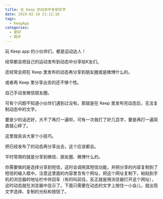 ```yaml
---
title: 在 Keep 的动态中复制文字
date: 2019-02-18 21:12:18
tags: 
  - KeepApp
categories:
  - 爱好
  - 跑步
---
```


玩 Keep app 的小伙伴们，都是运动达人！

经常都会把自己的运动发布到动态中分享给K友们。

还经常会把在 Keep 里发布的动态再分享到朋友圈或是微博什么的。

或者再 Keep 里分享出去的还不够个性。

自己手动发微信朋友圈。

可有个问题不知道小伙伴们遇到过没有。那就是在 Keep 里发布完动态后，无法复制动态中的文字。

要是少的话还好，大不了再打一遍呗，可有一次我打了好几百字，要是再打一遍简直就心碎了。

这里我告诉大家个小技巧。

把已经发布了的动态再分享出去，这个应该都会。

平时常用的就是分享到微信、朋友圈、微博什么的。

你需要做的是选择分享到短信，这时会调用其短信功能，并把分享的内容复制到了短信的输入框中，注意这里面的内容里含有个网址，把这个网址复制下，粘贴到手机的浏览器的地址栏中并回车（有的叫前往，反正就是用浏览器打开这个网址），这时动态就在浏览器中显示了。下面只需要在动态的文字上按住一小会儿，就出现文字选择、复制的光标和按钮了。